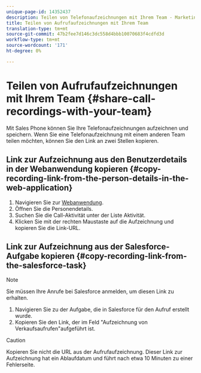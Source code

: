 ```yaml
---
unique-page-id: 14352437
description: Teilen von Telefonaufzeichnungen mit Ihrem Team - Marketing Docs - Produktdokumentation
title: Teilen von Aufrufaufzeichnungen mit Ihrem Team
translation-type: tm+mt
source-git-commit: 47b2fee7d146c3dc558d4bbb10070683f4cdfd3d
workflow-type: tm+mt
source-wordcount: '171'
ht-degree: 0%

---
```



# Teilen von Aufrufaufzeichnungen mit Ihrem Team {#share-call-recordings-with-your-team}

Mit Sales Phone können Sie Ihre Telefonaufzeichnungen aufzeichnen und speichern. Wenn Sie eine Telefonaufzeichnung mit einem anderen Team teilen möchten, können Sie den Link an zwei Stellen kopieren.

## Link zur Aufzeichnung aus den Benutzerdetails in der Webanwendung kopieren {#copy-recording-link-from-the-person-details-in-the-web-application}

1. Navigieren Sie zur [Webanwendung](http://toutapp.com/login).
1. Öffnen Sie die Personendetails.
1. Suchen Sie die Call-Aktivität unter der Liste Aktivität.
1. Klicken Sie mit der rechten Maustaste auf die Aufzeichnung und kopieren Sie die Link-URL.

## Link zur Aufzeichnung aus der Salesforce-Aufgabe kopieren {#copy-recording-link-from-the-salesforce-task}

>[!NOTE]
>
>Sie müssen Ihre Anrufe bei Salesforce anmelden, um diesen Link zu erhalten.

1. Navigieren Sie zu der Aufgabe, die in Salesforce für den Aufruf erstellt wurde.
1. Kopieren Sie den Link, der im Feld &quot;Aufzeichnung von Verkaufsaufrufen&quot;aufgeführt ist.

>[!CAUTION]
>
>Kopieren Sie nicht die URL aus der Aufrufaufzeichnung. Dieser Link zur Aufzeichnung hat ein Ablaufdatum und führt nach etwa 10 Minuten zu einer Fehlerseite.

